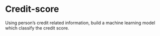 # Credit-score
Using person’s credit related information, build a machine learning model which classify the credit score.
